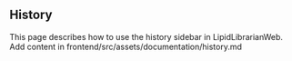 ## History

This page describes how to use the history sidebar in LipidLibrarianWeb.
Add content in frontend/src/assets/documentation/history.md

